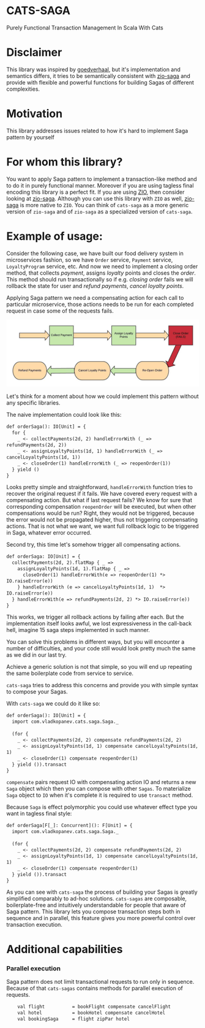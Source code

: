 # CATS-SAGA
Purely Functional Transaction Management In Scala With Cats

# Disclaimer

This library was inspired by [goedverhaal](https://github.com/vectos/goedverhaal), but it's implementation
and semantics differs, it tries to be semantically consistent with [zio-saga](https://github.com/VladKopanev/zio-saga) 
and provide with flexible and powerful functions for building Sagas of different complexities.

# Motivation

This library addresses issues related to how it's hard to implement Saga pattern by yourself 

# For whom this library?

You want to apply Saga pattern to implement a transaction-like method and to do it in purely functional manner.
Moreover if you are using tagless final encoding this library is a perfect fit. 
If you are using [ZIO](https://github.com/zio/zio), then consider looking at [zio-saga](https://github.com/VladKopanev/zio-saga).
Although you can use this library with `ZIO` as well, [zio-saga](https://github.com/VladKopanev/zio-saga) is more
native to `ZIO`. You can think of `cats-saga` as a more generic version of `zio-saga` and of `zio-saga` as a specialized 
version of `cats-saga`.

# Example of usage:

Consider the following case, we have built our food delivery system in microservices fashion, so
we have `Order` service, `Payment` service, `LoyaltyProgram` service, etc. 
And now we need to implement a closing order method, that collects *payment*, assigns *loyalty* points 
and closes the *order*. This method should run transactionally so if e.g. *closing order* fails we will 
rollback the state for user and *refund payments*, *cancel loyalty points*.

Applying Saga pattern we need a compensating action for each call to particular microservice, those 
actions needs to be run for each completed request in case some of the requests fails.

![Order Saga Flow](./images/diagrams/Order%20Saga%20Flow.jpeg)

Let's think for a moment about how we could implement this pattern without any specific libraries.

The naive implementation could look like this:

```
def orderSaga(): IO[Unit] = {
  for {
    _ <- collectPayments(2d, 2) handleErrorWith (_ => refundPayments(2d, 2))
    _ <- assignLoyaltyPoints(1d, 1) handleErrorWith (_ => cancelLoyaltyPoints(1d, 1))
    _ <- closeOrder(1) handleErrorWith (_ => reopenOrder(1))
  } yield ()  
}
```

Looks pretty simple and straightforward, `handleErrorWith` function tries to recover the original request if it fails.
We have covered every request with a compensating action. But what if last request fails? We know for sure that corresponding 
compensation `reopenOrder` will be executed, but when other compensations would be run? Right, they would not be triggered, 
because the error would not be propagated higher, thus not triggering compensating actions. That is not what we want, we want 
full rollback logic to be triggered in Saga, whatever error occurred.
 
Second try, this time let's somehow trigger all compensating actions.
  
```
def orderSaga: IO[Unit] = {
  collectPayments(2d, 2).flatMap { _ =>
    assignLoyaltyPoints(1d, 1).flatMap { _ =>
      closeOrder(1) handleErrorWith(e => reopenOrder(1) *> IO.raiseError(e))
    } handleErrorWith (e => cancelLoyaltyPoints(1d, 1)  *> IO.raiseError(e))
  } handleErrorWith(e => refundPayments(2d, 2) *> IO.raiseError(e))  
}
```

This works, we trigger all rollback actions by failing after each. 
But the implementation itself looks awful, we lost expressiveness in the call-back hell, imagine 15 saga steps implemented in such manner.

You can solve this problems in different ways, but you will encounter a number of difficulties, and your code still would 
look pretty much the same as we did in our last try. 

Achieve a generic solution is not that simple, so you will end up
repeating the same boilerplate code from service to service.

`cats-saga` tries to address this concerns and provide you with simple syntax to compose your Sagas.

With `cats-saga` we could do it like so:

```
def orderSaga(): IO[Unit] = {
  import com.vladkopanev.cats.saga.Saga._
    
  (for {
    _ <- collectPayments(2d, 2) compensate refundPayments(2d, 2)
    _ <- assignLoyaltyPoints(1d, 1) compensate cancelLoyaltyPoints(1d, 1)
    _ <- closeOrder(1) compensate reopenOrder(1)
  } yield ()).transact
}
```

`compensate` pairs request IO with compensating action IO and returns a new `Saga` object which then you can compose
 with other `Sagas`.
To materialize `Saga` object to `IO` when it's complete it is required to use `transact` method.

Because `Saga` is effect polymorphic you could use whatever effect type you want in tagless final style:

```
def orderSaga[F[_]: Concurrent](): F[Unit] = {
  import com.vladkopanev.cats.saga.Saga._
    
  (for {
    _ <- collectPayments(2d, 2) compensate refundPayments(2d, 2)
    _ <- assignLoyaltyPoints(1d, 1) compensate cancelLoyaltyPoints(1d, 1)
    _ <- closeOrder(1) compensate reopenOrder(1)
  } yield ()).transact
}
```

As you can see with `cats-saga` the process of building your Sagas is greatly simplified comparably to ad-hoc solutions. 
`cats-sagas` are composable, boilerplate-free and intuitively understandable for people that aware of Saga pattern.
This library lets you compose transaction steps both in sequence and in parallel, 
this feature gives you more powerful control over transaction execution.

# Additional capabilities

### Parallel execution
Saga pattern does not limit transactional requests to run only in sequence.
Because of that `cats-sagas` contains methods for parallel execution of requests. 

```
    val flight          = bookFlight compensate cancelFlight
    val hotel           = bookHotel compensate cancelHotel
    val bookingSaga     = flight zipPar hotel
```